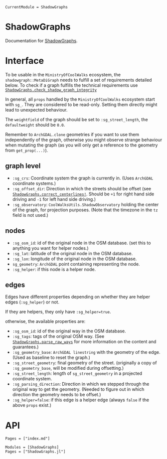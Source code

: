 ```@meta
CurrentModule = ShadowGraphs
```

# ShadowGraphs

Documentation for [ShadowGraphs](https://github.com/SuperGrobi/ShadowGraphs.jl).


# Interface
To be usable in the `MinistryOfCoolWalks` ecosystem, the `shadowgraph::MetaDiGraph` needs to fulfill
a set of requirements detailed below. To check if a graph fulfills the technical requirements use [`ShadowGraphs.check_shadow_graph_integrity`](@ref)

In general, all `props` handled by the `MinistryOfCoolWalks` ecosystem start with `sg_`.
They are considered to be read-only. Setting them directly might lead to unexpected behaviour.

The `weightfield` of the graph should be set to `:sg_street_length`, the `defaultweight` should be `0.0`.

Remember to `ArchGDAL.clone` geometries if you want to use them independently of the graph, otherwise
you might observe strange behaviour when mutating the graph (as you will only get a reference to the geometry from `get_prop(...)`).

## graph level
- `:sg_crs`: Coordinate system the graph is currently in. (Uses `ArchGDAL` coordinate systems.)
- `:sg_offset_dir`: Direction in which the streets should be offset (see [`ShadowGraphs.correct_centerlines!`](@ref). Should be `+1` for right hand side driving and `-1` for left hand side driving.)
- `:sg_observatory`: `CoolWalksUtils.ShadowObservatory` holding the center of the graph, for projection purposes. (Note that the timezone in the `tz` field is not used.)

## nodes
- `:sg_osm_id`: id of the original node in the OSM database. (set this to anything you want for helper nodes.)
- `:sg_lat`: latitude of the original node in the OSM database.
- `:sg_lon`: longitude of the original node in the OSM database.
- `sg_geometry`: `ArchGDAL` point containing representing the node.
- `:sg_helper`: if this node is a helper node.

## edges
Edges have different properties depending on whether they are helper edges (`:sg_helper`) or not.

If they are helpers, they only have `:sg_helper=true`.

otherwise, the available properties are:
- `:sg_osm_id`: id of the original way in the OSM database.
- `:sg_tags`: tags of the original OSM way. (See [`ShadowGraphs.parse_raw_ways`](@ref) for more information on the content and guarantees.)
- `:sg_geometry_base`: `ArchGDAL linestring` with the geometry of the edge. (Used as baseline to reset the graph.)
- `:sg_street_geometry`: final geometry of the street. (originally a copy of `:sg_geometry_base`, will be modified during offsetting.)
- `:sg_street_length`: length of `sg_street_geometry` in a projected coordinate system.
- `:sg_parsing_direction`: Direction in which we stepped through the original way to get the geometry. (Needed to figure out in which direction the geometry needs to be offset.)
- `:sg_helper=false`: if this edge is a helper edge (always `false` if the above `props` exist.)

# API

```@index
Pages = ["index.md"]
```

```@autodocs
Modules = [ShadowGraphs]
Pages = ["ShadowGraphs.jl"]
```